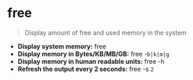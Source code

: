 # free
> Display amount of free and used memory in the system
- **Display system memory:**
free
- **Display memory in Bytes/KB/MB/GB:**
free -`b|k|m|g`
- **Display memory in human readable units:**
free -h
- **Refresh the output every 2 seconds:**
free -s `2`
